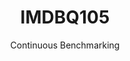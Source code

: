---
layout: default
title: IMDBQ105
subtitle: Continuous Benchmarking
selected: IMDB
expanded: Benchmarking
benchmark: /individual_results/IMDBQ105.html
---